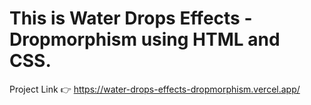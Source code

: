 # This is Water Drops Effects - Dropmorphism using HTML and CSS.

Project Link 👉 https://water-drops-effects-dropmorphism.vercel.app/